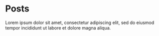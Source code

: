 # Posts

Lorem ipsum dolor sit amet, consectetur adipiscing elit, sed do eiusmod tempor incididunt ut labore et dolore magna aliqua.

<!-- more -->